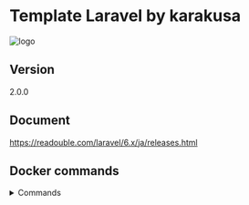 # Template Laravel by karakusa

![logo](https://user-images.githubusercontent.com/47546757/119471849-a5355280-bd84-11eb-92c4-dffd577e54b6.png)

## Version

2.0.0

## Document

https://readouble.com/laravel/6.x/ja/releases.html

## Docker commands

<details>
<summary>Commands</summary>
<div>

- Build

  ```sh
  docker-compose build
  ```

- Start up

  ```sh
  docker-compose up -d
  ```

- Stop

  ```sh
  docker-compose stop
  ```

- Restart

  ```sh
  docker-compose restart
  ```

- Check build containers

  ```sh
  docker-compose ps
  ```

- Logging

  ```sh
  docker-compose logs -f app
  ```

- Log in

  ```sh
  docker-compose exec app bash
  ```

- Change configuration

  ```sh
  docker-compose down
  docker-compose build
  docker-compose up -d
  ```

</div>
</details>
